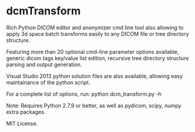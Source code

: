 # dcmTransform
Rich Python DICOM editor and anonymizer cmd line tool also allowing to apply 3d space batch transforms easily to any DICOM file or tree directory structure.

Featuring more than 20 optional cmd-line parameter options available, generic dicom tags key/value list edition, recursive tree directory structure parsing and output generation.

Visual Studio 2013 python solution files are also available, allowing easy maintainance of the python script.

For a complete list of options, run:
	python dcm_transform.py -h 

Note: 
	Requires Python 2.7.9 or better, as well as pydicom, scipy, numpy extra packages.

MIT License.
